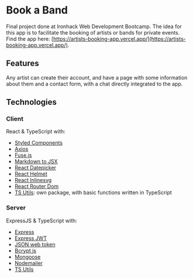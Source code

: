 # Book a Band

Final project done at Ironhack Web Development Bootcamp. The idea for this app is to facilitate the booking of artists or bands for private events. Find the app here: [https://artists-booking-app.vercel.app/](https://artists-booking-app.vercel.app/).

## Features

Any artist can create their account, and have a page with some information about them and a contact form, with a chat directly integrated to the app.

## Technologies

### Client

React & TypeScript with:

-   [Styled Components](https://styled-components.com/)
-   [Axios](https://axios-http.com/)
-   [Fuse.js](https://www.fusejs.io/)
-   [Markdown to JSX](https://probablyup.com/markdown-to-jsx/)
-   [React Datepicker](https://reactdatepicker.com/)
-   [React Helmet](https://github.com/nfl/react-helmet)
-   [React Inlinesvg](https://github.com/gilbarbara/react-inlinesvg)
-   [React Router Dom](https://reactrouter.com/en/main)
-   [TS Utils](https://www.npmjs.com/package/ts-utils-julseb): own package, with basic functions written in TypeScript

### Server

ExpressJS & TypeScript with:

-   [Express](https://expressjs.com/)
-   [Express JWT](https://www.npmjs.com/package/express-jwt)
-   [JSON web token](https://jwt.io/)
-   [Bcrypt js](https://www.npmjs.com/package/bcryptjs)
-   [Mongoose](https://mongoosejs.com/)
-   [Nodemailer](https://nodemailer.com/about/)
-   [TS Utils](https://www.npmjs.com/package/ts-utils-julseb)
